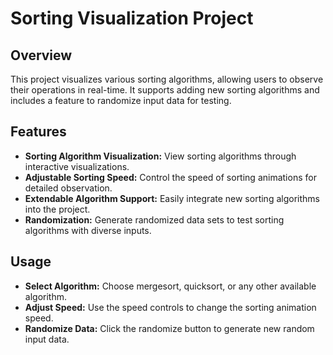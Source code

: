 # Sorting Visualization Project

## Overview
This project visualizes various sorting algorithms, allowing users to observe their operations in real-time. It supports adding new sorting algorithms and includes a feature to randomize input data for testing.

## Features
- **Sorting Algorithm Visualization:** View sorting algorithms through interactive visualizations.
- **Adjustable Sorting Speed:** Control the speed of sorting animations for detailed observation.
- **Extendable Algorithm Support:** Easily integrate new sorting algorithms into the project.
- **Randomization:** Generate randomized data sets to test sorting algorithms with diverse inputs.

## Usage
- **Select Algorithm:** Choose mergesort, quicksort, or any other available algorithm.
- **Adjust Speed:** Use the speed controls to change the sorting animation speed.
- **Randomize Data:** Click the randomize button to generate new random input data.


